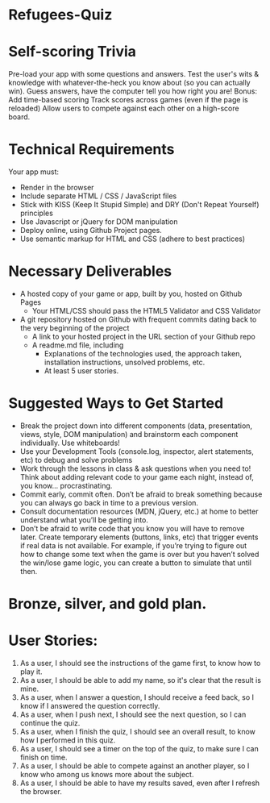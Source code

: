# Refugees-Quiz

# Self-scoring Trivia
Pre-load your app with some questions and answers.
Test the user's wits & knowledge with whatever-the-heck you know about (so you can actually win). Guess answers, have the computer tell you how right you are!
Bonus:
Add time-based scoring
Track scores across games (even if the page is reloaded)
Allow users to compete against each other on a high-score board.

# Technical Requirements
Your app must:
- Render in the browser
- Include separate HTML / CSS / JavaScript files
- Stick with KISS (Keep It Stupid Simple) and DRY (Don't Repeat Yourself) principles
- Use Javascript or jQuery for DOM manipulation
- Deploy online, using Github Project pages.
- Use semantic markup for HTML and CSS (adhere to best practices)

# Necessary Deliverables
- A hosted copy of your game or app, built by you, hosted on Github Pages
  -  Your HTML/CSS should pass the HTML5 Validator and CSS Validator
- A git repository hosted on Github with frequent commits dating back to the very beginning of the project
  -  A link to your hosted project in the URL section of your Github repo
  -  A readme.md file, including
      * Explanations of the technologies used, the approach taken, installation instructions, unsolved problems, etc.
      * At least 5 user stories.

# Suggested Ways to Get Started
- Break the project down into different components (data, presentation, views, style, DOM manipulation) and brainstorm each component individually. Use whiteboards!
- Use your Development Tools (console.log, inspector, alert statements, etc) to debug and solve problems
- Work through the lessons in class & ask questions when you need to! Think about adding relevant code to your game each night, instead of, you know... procrastinating.
- Commit early, commit often. Don’t be afraid to break something because you can always go back in time to a previous version.
- Consult documentation resources (MDN, jQuery, etc.) at home to better understand what you’ll be getting into.
- Don’t be afraid to write code that you know you will have to remove later. Create temporary elements (buttons, links, etc) that trigger events if real data is not available. For example, if you’re trying to figure out how to change some text when the game is over but you haven’t solved the win/lose game logic, you can create a button to simulate that until then.

# Bronze, silver, and gold plan.

# User Stories:  
  1. As a user, I should see the instructions of the game first, to know how to play it.
  2. As a user, I should be able to add my name, so it's clear that the result is mine.
  3. As a user, when I answer a question, I should receive a feed back, so I know if I answered the question correctly.
  4. As a user, when I push next, I should see the next question, so I can continue the quiz.
  5. As a user, when I finish the quiz, I should see an overall result, to know how I performed in this quiz.
  6. As a user, I should see a timer on the top of the quiz, to make sure I can finish on time.
  7. As a user, I should be able to compete against an another player, so I know who among us knows more about the subject.
  8. As a user, I should be able to have my results saved, even after I refresh the browser.
  
